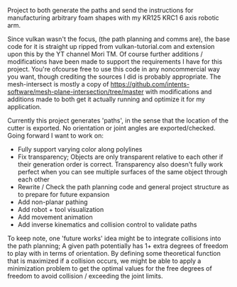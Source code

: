 Project to both generate the paths and send the instructions for manufacturing arbitrary foam shapes with my KR125 KRC1 6 axis robotic arm. 

Since vulkan wasn't the focus, (the path planning and comms are), the base code for it is straight up ripped from vulkan-tutorial.com and extension upon this by the YT channel Mori TM. Of course further additions / modifications have been made to support the requirements I have for this project. You're ofcourse free to use this code in any noncommercial way you want, though crediting the sources I did is probably appropriate.
The mesh-intersect is mostly a copy of https://github.com/intents-software/mesh-plane-intersection/tree/master with modifications and additions made to both get it actually running and optimize it for my application.

Currently this project generates 'paths', in the sense that the location of the cutter is exported. No orientation or joint angles are exported/checked. Going forward I want to work on:

 - Fully support varying color along polylines
 - Fix transparency; Objects are only transparent relative to each other if their generation order is correct. Transparency also doesn't fully work perfect when you can see multiple surfaces of the same object through each other
 - Rewrite / Check the path planning code and general project structure as to prepare for future expansion
 - Add non-planar pathing
 - Add robot + tool visualization
 - Add movement animation
 - Add inverse kinematics and collision control to validate paths

To keep note, one 'future works' idea might be to integrate collisions into the path planning; A given path potentially has 1+ extra degrees of freedom to play with in terms of orientation. By defining some theoretical function that is maximized if a collision occurs, we might be able to apply a minimization problem to get the optimal values for the free degrees of freedom to avoid collision / exceeding the joint limits.